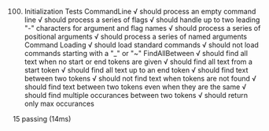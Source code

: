 

  100) Initialization Tests
    CommandLine
      √ should process an empty command line
      √ should process a series of flags
      √ should handle up to two leading "-" characters for argument and flag names
      √ should process a series of positional arguments
      √ should process a series of named arguments
    Command Loading
      √ should load standard commands
      √ should not load commands starting with a "_" or "~"
    FindAllBetween
      √ should find all text when no start or end tokens are given
      √ should find all text from a start token
      √ should find all text up to an end token
      √ should find text between two tokens
      √ should not find text when tokens are not found
      √ should find text between two tokens even when they are the same
      √ should find multiple occurances between two tokens
      √ should return only max occurances


  15 passing (14ms)

